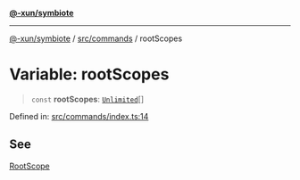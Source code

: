 [**@-xun/symbiote**](../../../README.md)

***

[@-xun/symbiote](../../../README.md) / [src/commands](../README.md) / rootScopes

# Variable: rootScopes

> `const` **rootScopes**: [`Unlimited`](../../configure/enumerations/UnlimitedGlobalScope.md#unlimited)[]

Defined in: [src/commands/index.ts:14](https://github.com/Xunnamius/symbiote/blob/48c46d37ea3b78fc8beb9f4e201920c2bff28719/src/commands/index.ts#L14)

## See

[RootScope](../../configure/enumerations/UnlimitedGlobalScope.md)
